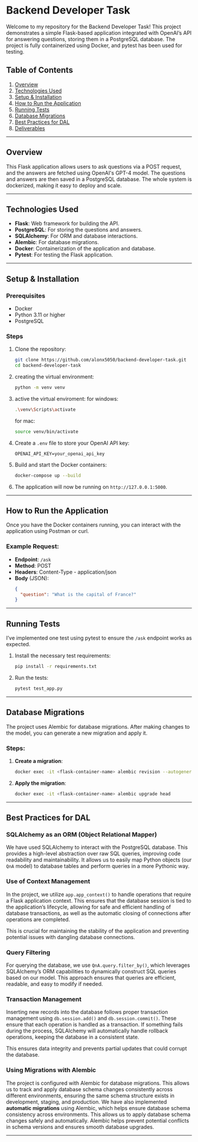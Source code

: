 
# Backend Developer Task

Welcome to my repository for the Backend Developer Task! This project demonstrates a simple Flask-based application integrated with OpenAI’s API for answering questions, storing them in a PostgreSQL database. The project is fully containerized using Docker, and pytest has been used for testing.

## Table of Contents
1. [Overview](#overview)
2. [Technologies Used](#technologies-used)
3. [Setup & Installation](#setup--installation)
4. [How to Run the Application](#how-to-run-the-application)
5. [Running Tests](#running-tests)
6. [Database Migrations](#database-migrations)
7. [Best Practices for DAL](#best-practices-for-dal)
8. [Deliverables](#deliverables)

---

## Overview

This Flask application allows users to ask questions via a POST request, and the answers are fetched using OpenAI's GPT-4 model. The questions and answers are then saved in a PostgreSQL database. The whole system is dockerized, making it easy to deploy and scale.

---

## Technologies Used

- **Flask**: Web framework for building the API.
- **PostgreSQL**: For storing the questions and answers.
- **SQLAlchemy**: For ORM and database interactions.
- **Alembic**: For database migrations.
- **Docker**: Containerization of the application and database.
- **Pytest**: For testing the Flask application.

---

## Setup & Installation

### Prerequisites

- Docker
- Python 3.11 or higher
- PostgreSQL 

### Steps

1. Clone the repository:
   ```bash
   git clone https://github.com/alonx5050/backend-developer-task.git
   cd backend-developer-task
   ```

2. creating the virtual environment:
   ```bash
   python -m venv venv
   ```

3. active the virtual enviroment:
   for windows:
   ```bash
   .\venv\Scripts\activate
   ```   
   for mac:
   ```bash
   source venv/bin/activate
   ``` 


2. Create a `.env` file to store your OpenAI API key:
   ```
   OPENAI_API_KEY=your_openai_api_key
   ```

3. Build and start the Docker containers:
   ```bash
   docker-compose up --build
   ```

4. The application will now be running on `http://127.0.0.1:5000`.

---

## How to Run the Application

Once you have the Docker containers running, you can interact with the application using Postman or curl.

### Example Request:

- **Endpoint**: `/ask`
- **Method**: POST
- **Headers**: Content-Type - application/json
- **Body** (JSON):
  ```json
  {
    "question": "What is the capital of France?"
  }
  ```

---

## Running Tests

I’ve implemented one test using pytest to ensure the `/ask` endpoint works as expected.

1. Install the necessary test requirements:
   ```bash
   pip install -r requirements.txt
   ```

2. Run the tests:
   ```bash
   pytest test_app.py
   ```

---

## Database Migrations

The project uses Alembic for database migrations. After making changes to the model, you can generate a new migration and apply it.

### Steps:

1. **Create a migration**:
   ```bash
   docker exec -it <flask-container-name> alembic revision --autogenerate -m "Your migration message"
   ```

2. **Apply the migration**:
   ```bash
   docker exec -it <flask-container-name> alembic upgrade head
   ```

---

## Best Practices for DAL

###  SQLAlchemy as an ORM (Object Relational Mapper)
We have used SQLAlchemy to interact with the PostgreSQL database. This provides a high-level abstraction over raw SQL queries, improving code readability and maintainability. It allows us to easily map Python objects (our `QnA` model) to database tables and perform queries in a more Pythonic way. 

###  Use of Context Management
In the project, we utilize `app.app_context()` to handle operations that require a Flask application context. This ensures that the database session is tied to the application’s lifecycle, allowing for safe and efficient handling of database transactions, as well as the automatic closing of connections after operations are completed.

This is crucial for maintaining the stability of the application and preventing potential issues with dangling database connections.

###  Query Filtering
For querying the database, we use `QnA.query.filter_by()`, which leverages SQLAlchemy’s ORM capabilities to dynamically construct SQL queries based on our model. This approach ensures that queries are efficient, readable, and easy to modify if needed.

###  Transaction Management
Inserting new records into the database follows proper transaction management using `db.session.add()` and `db.session.commit()`. These ensure that each operation is handled as a transaction. If something fails during the process, SQLAlchemy will automatically handle rollback operations, keeping the database in a consistent state.

This ensures data integrity and prevents partial updates that could corrupt the database.

###  Using Migrations with Alembic
The project is configured with Alembic for database migrations. This allows us to track and apply database schema changes consistently across different environments, ensuring the same schema structure exists in development, staging, and production.
We have also implemented **automatic migrations** using Alembic, which helps ensure database schema consistency across environments. This allows us to apply database schema changes safely and automatically.
Alembic helps prevent potential conflicts in schema versions and ensures smooth database upgrades.


---

